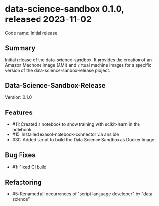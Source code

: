 # data-science-sandbox 0.1.0, released 2023-11-02

Code name: Initial release

## Summary

Initial release of the data-science-sandbox. It provides the creation of an Amazon Machone Image (AMI) and virtual machine images for a specific version of the data-science-sanbox-release project.

## Data-Science-Sandbox-Release

Version: 0.1.0

## Features

 - #11: Created a notebook to show training with scikit-learn in the notebook
 - #15: Installed exasol-notebook-connector via ansible
 - #30: Added script to build the Data Science Sandbox as Docker Image

## Bug Fixes

 - #1: Fixed CI build

## Refactoring

 - #5: Renamed all occurrences of "script language developer" by "data science"
